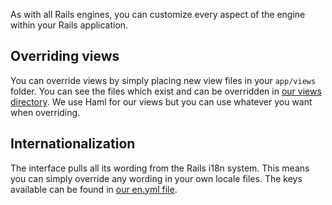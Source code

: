 As with all Rails engines, you can customize every aspect of the engine within your Rails application.

## Overriding views

You can override views by simply placing new view files in your `app/views` folder. You can see the files which exist and can be overridden in [our views directory](https://github.com/adamcooke/documentation/tree/master/app/views). We use Haml for our views but you can use whatever you want when overriding.

## Internationalization

The interface pulls all its wording from the Rails i18n system. This means you can simply override any wording in your own locale files. The keys available can be found in [our en.yml file](https://github.com/adamcooke/documentation/blob/master/config/locales/en.yml).